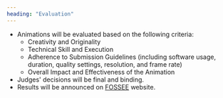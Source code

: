 ```yaml
---
heading: "Evaluation"
---
```


- Animations will be evaluated based on the following criteria:
  - Creativity and Originality
  - Technical Skill and Execution
  - Adherence to Submission Guidelines (including software usage, duration, quality settings, resolution, and frame rate)
  - Overall Impact and Effectiveness of the Animation
- Judges' decisions will be final and binding.
- Results will be announced on [FOSSEE](https://fossee.in/animate) website.

